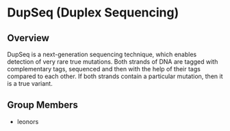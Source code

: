 # DupSeq (Duplex Sequencing)

## Overview

DupSeq is a next-generation sequencing technique, which enables detection of very rare true mutations. 
Both strands of DNA are tagged with complementary tags, sequenced and then with the help of their tags compared to each other.
If both strands contain a particular mutation, then it is a true variant.


## Group Members
- leonors

